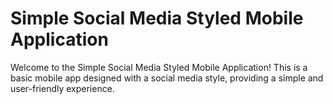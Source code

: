 # Simple Social Media Styled Mobile Application

Welcome to the Simple Social Media Styled Mobile Application! This is a basic mobile app designed with a social media style, providing a simple and user-friendly experience.
